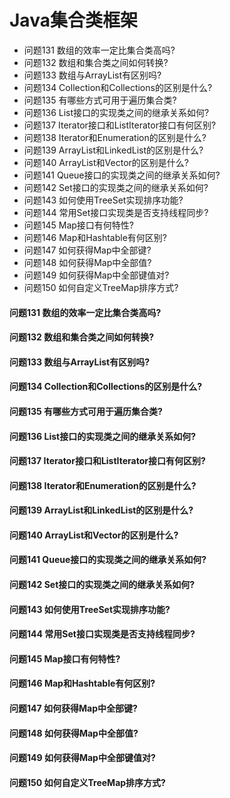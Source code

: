 Java集合类框架
========
- 问题131 数组的效率一定比集合类高吗?
- 问题132 数组和集合类之间如何转换? 
- 问题133 数组与ArrayList有区别吗?
- 问题134 Collection和Collections的区别是什么?
- 问题135 有哪些方式可用于遍历集合类?
- 问题136 List接口的实现类之间的继承关系如何?
- 问题137 Iterator接口和ListIterator接口有何区别?
- 问题138 Iterator和Enumeration的区别是什么?
- 问题139 ArrayList和LinkedList的区别是什么?
- 问题140 ArrayList和Vector的区别是什么?
- 问题141 Queue接口的实现类之间的继承关系如何?
- 问题142 Set接口的实现类之间的继承关系如何?
- 问题143 如何使用TreeSet实现排序功能?
- 问题144 常用Set接口实现类是否支持线程同步?
- 问题145 Map接口有何特性?
- 问题146 Map和Hashtable有何区别?
- 问题147 如何获得Map中全部键?
- 问题148 如何获得Map中全部值?
- 问题149 如何获得Map中全部键值对?
- 问题150 如何自定义TreeMap排序方式?

#### 问题131 数组的效率一定比集合类高吗?
#### 问题132 数组和集合类之间如何转换? 
#### 问题133 数组与ArrayList有区别吗?
#### 问题134 Collection和Collections的区别是什么?
#### 问题135 有哪些方式可用于遍历集合类?
#### 问题136 List接口的实现类之间的继承关系如何?
#### 问题137 Iterator接口和ListIterator接口有何区别?
#### 问题138 Iterator和Enumeration的区别是什么?
#### 问题139 ArrayList和LinkedList的区别是什么?
#### 问题140 ArrayList和Vector的区别是什么?
#### 问题141 Queue接口的实现类之间的继承关系如何?
#### 问题142 Set接口的实现类之间的继承关系如何?
#### 问题143 如何使用TreeSet实现排序功能?
#### 问题144 常用Set接口实现类是否支持线程同步?
#### 问题145 Map接口有何特性?
#### 问题146 Map和Hashtable有何区别?
#### 问题147 如何获得Map中全部键?
#### 问题148 如何获得Map中全部值?
#### 问题149 如何获得Map中全部键值对?
#### 问题150 如何自定义TreeMap排序方式?













